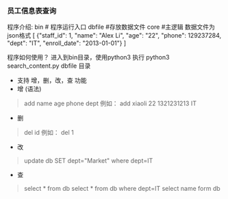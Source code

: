 ### 员工信息表查询
程序介绍:
		bin  # 程序运行入口
  dbfile #存放数据文件
  core   #主逻辑
  数据文件为json格式
    [
  {"staff_id": 1, "name": "Alex Li", "age": "22", "phone": 129237284, "dept": "IT", "enroll_date": "2013-01-01"}
  ]

  程序如何使用？
  进入到bin目录，使用python3 执行 
  python3 search_content.py
  dbfile 目录
  - 支持 增，删，改，查 功能
  - 增 (语法)
  > add name age phone dept 
  > 例如： add xiaoli 22 1321231213 IT
  - 删 
  > del id
  > 例如： del 1
  - 改
  > update db SET dept="Market" where dept=IT
  - 查
  > select * from db 
  > select * from db where dept=IT
  > select name form db
  >

